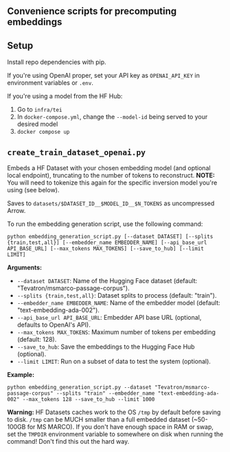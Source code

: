 ## Convenience scripts for precomputing embeddings

## Setup

Install repo dependencies with pip.

If you're using OpenAI proper, set your API key as `OPENAI_API_KEY` in environment variables or `.env`.

If you're using a model from the HF Hub:
1. Go to `infra/tei` 
2. In `docker-compose.yml`, change the `--model-id` being served to your desired model
3. `docker compose up`

## `create_train_dataset_openai.py`

Embeds a HF Dataset with your chosen embedding model (and optional local endpoint), truncating to the number of tokens to reconstruct.
**NOTE:** You will need to tokenize this again for the specific inversion model you're using (see below).

Saves to `datasets/$DATASET_ID__$MODEL_ID__$N_TOKENS` as uncompressed Arrow.

To run the embedding generation script, use the following command:

```
python embedding_generation_script.py [--dataset DATASET] [--splits {train,test,all}] [--embedder_name EMBEDDER_NAME] [--api_base_url API_BASE_URL] [--max_tokens MAX_TOKENS] [--save_to_hub] [--limit LIMIT]
```

**Arguments:**
- `--dataset DATASET`: Name of the Hugging Face dataset (default: "Tevatron/msmarco-passage-corpus").
- `--splits {train,test,all}`: Dataset splits to process (default: "train").
- `--embedder_name EMBEDDER_NAME`: Name of the embedder model (default: "text-embedding-ada-002").
- `--api_base_url API_BASE_URL`: Embedder API base URL (optional, defaults to OpenAI's API).
- `--max_tokens MAX_TOKENS`: Maximum number of tokens per embedding (default: 128).
- `--save_to_hub`: Save the embeddings to the Hugging Face Hub (optional).
- `--limit LIMIT`: Run on a subset of data to test the system (optional).

**Example:**
```
python embedding_generation_script.py --dataset "Tevatron/msmarco-passage-corpus" --splits "train" --embedder_name "text-embedding-ada-002" --max_tokens 128 --save_to_hub --limit 1000
```

**Warning:** HF Datasets caches work to the OS `/tmp` by default before saving to disk. `/tmp` can be MUCH smaller than a full embedded dataset (~50-100GB for MS MARCO). If you don't have enough space in RAM or swap, set the `TMPDIR` environment variable to somewhere on disk when running the command! Don't find this out the hard way.